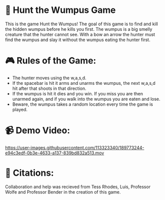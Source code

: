 # :bow_and_arrow: Hunt the Wumpus Game

This is the game Hunt the Wumpus! The goal of this game is to
find and kill the hidden wumpus before he kills you first. 
The wumpus is a big smelly creature that the hunter cannot see.
With a bow an arrow the hunter must find the wumpus and slay it
without the wumpus eating the hunter first.

# :video_game: Rules of the Game:

- The hunter moves using the w,a,s,d.
- If the spacebar is hit it arms and unarms the wumpus, the next w,a,s,d hit after that shoots in that direction.
- If the wumpus is hit it dies and you win. If you miss you are then unarmed again, and if you walk into the wumpus you are eaten and lose.
- Beware, the wumpus takes a random location every time the game is played.

# :video_camera: Demo Video:

https://user-images.githubusercontent.com/113323340/189773244-e94c3edf-0b3e-4633-a137-839bd832a513.mov

# :pencil: Citations:

Collaboration and help was recieved from Tess Rhodes, Luis, Professor Wolfe and Professor Bender in the creation of this game.
